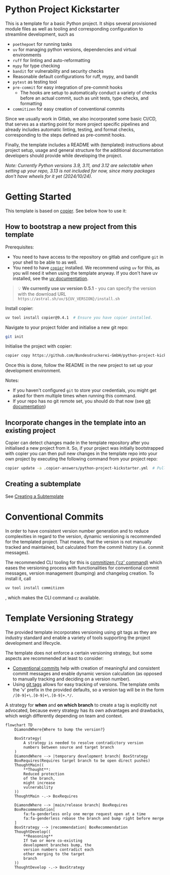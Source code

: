 # Python Project Kickstarter

This is a template for a basic Python project. It ships several provisioned module files
as well as tooling and corresponding configuration to streamline development, such as 

* `poethepoet` for running tasks 
* `uv` for managing python versions, dependencies and virtual environments 
* `ruff` for linting and auto-reformatting 
* `mypy` for type checking 
* `bandit` for vulnerability and security checks 
* Reasonable default configurations for ruff, mypy, and bandit
* `pytest` as testing tool 
* `pre-commit` for easy integration of pre-commit hooks 
  * The hooks are setup to automatically conduct a variety of checks before an actual
    commit, such as unit tests, type checks, and formatting 
* `commitizen` for easy creation of conventional commits 
 
Since we usually work in Gitlab, we also incorporated some basic CI/CD, that serves as a
starting point for more project specific pipelines and already includes automatic
linting, testing, and format checks, corresponding to the steps defined as pre-commit
hooks.

Finally, the template includes a README with (templated) instructions about project
setup, usage and general structure for the additional documentation developers should
provide while developing the project. 


_Note: Currently Python versions 3.9, 3.11, and 3.12 are selectable when 
setting up your repo, 3.13 is not included for now, since many packages don't 
have wheels for it yet (2024/10/24)._ 

# Getting Started

This template is based on [copier](https://copier.readthedocs.io/en/stable/). See below how to use it:

## How to bootstrap a new project from this template

Prerequisites:
- You need to have access to the repository on gitlab and 
configure `git` in your shell to be able to as well.
- You need to have [`copier`](https://copier.readthedocs.io/en/stable/#installation) installed. We recommend using `uv` for this, 
  as you will need it when using the template anyway. If you don't have uv installed, see the [uv documentation](https://docs.astral.sh/uv/getting-started/installation/).
> 💡 **We currently use uv version 0.5.1** - you can specify the version with
> the download URL `https://astral.sh/uv/${UV_VERSION}/install.sh`

Install copier:
```bash
uv tool install copier@9.4.1  # Ensure you have copier installed.
```

Navigate to your project folder and initialise a new git repo:
```bash
git init
```

Initialise the project with copier:
```bash
copier copy https://github.com/Bundesdruckerei-GmbH/python-project-kickstarter.git .
```
Once this is done, follow the README in the new project to set up your 
development environment.

Notes: 
- If you haven't configured `git` to store your credentials, you might get
asked for them multiple times when running this command.
- If your repo has no git remote set, you should do that now (see [git 
  documentation](https://git-scm.com/docs/git-remote))


## Incorporate changes in the template into an existing project

Copier can detect changes made in the template repository after you
initialised a new project from it. So, if your project was initially
bootstrapped with copier you can then pull new changes in the template
repo into your own project by executing the following command from your
project repo:


```bash
copier update -a .copier-answers/python-project-kickstarter.yml  # Pull new changes.
```

## Creating a subtemplate

See [Creating a Subtemplate](./docs/sub-template.md)


# Conventional Commits

In order to have consistent version number generation and to reduce complexities in
regard to the version, dynamic versioning is recommended for the templated project. That 
means, that the version is not manually tracked and maintained, but calculated from the
commit history (i.e. commit messages).

The recommended CLI tooling for this is
[commitizen ('cz' command)](https://commitizen-tools.github.io/commitizen/) which eases
the versioning process with functionalities for conventional commit messages, version
management (bumping) and changelog creation. To install it, call
```bash
uv tool install commitizen
```
, which makes the CLI command `cz` available.


# Template Versioning Strategy

The provided template incorporates versioning using git tags as they are industry
standard and enable a variety of  tools supporting the project development and
lifecycle.

The template does not enforce a certain versioning strategy, but some aspects are
recommended at least to consider:

* [Conventional commits](https://www.conventionalcommits.org) help with creation of
  meaningful and consistent commit messages and enable dynamic version calculation (as
  opposed to manually tracking and deciding on a version number).
* Using [git tags](https://git-scm.com/book/en/v2/Git-Basics-Tagging) allows for easy
  tracking of versions. The template omits the 'v' prefix in the provided defaults, so a
  version tag will be in the form `/[0-9]+\.[0-9]+\.[0-9]+.*/`.

A strategy for **when** and **on which branch** to create a tag is explicitly not
advocated, because every strategy has its own advantages and drawbacks, which weigh
differently depending on team and context.

```mermaid
flowchart TD
    DiamondWhere{Where to bump the version?}
    
    BoxStrategy(
        A strategy is needed to resolve contradictory version
        numbers between source and target branch
    )
    DiamondWhere --> |temporary development branch| BoxStrategy
    BoxRequires(Requires target branch to be open direct pushes)
    ThoughtMain((
        **Thought**:
        Reduced protection 
        of the branch, 
        might increase 
        vulnerability
    ))
    ThoughtMain -.-> BoxRequires
    
    DiamondWhere --> |main/release branch| BoxRequires
    BoxRecommendation[
        fa:fa-genderless only one merge request open at a time
        fa:fa-genderless rebase the branch and bump right before merge
    ]
    BoxStrategy --> |recommendation| BoxRecommendation
    ThoughtDevelop((
        **Reasoning**
        If two or more co-existing
        development branches bump, the 
        version numbers contradict each 
        other merging to the target 
        branch
    ))
    ThoughtDevelop -.-> BoxStrategy
```